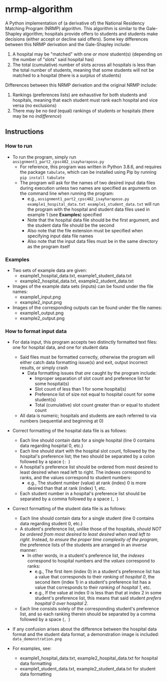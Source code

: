 # nrmp-algorithm
A Python implementation of (a derivative of) the National Residency Matching Program (NRMP) algorithm. This algorithm is similar to the Gale-Shapley algorithm; hospitals provide offers to students and students make decisions (either accept or decline said offers). Some key differences between this NRMP derivation and the Gale-Shapley include:
1. A hospital may be "matched" with one *or more* student(s) (depending on the number of "slots" said hospital has)
2. The total (cumulative) number of slots across all hospitals is less than the total number of students, meaning that some students will not be matched to a hospital (there is a *surplus* of students) <br>

Differences between this NRMP derivation and the original NRMP include:
1. Rankings (preferences lists) are exhaustive for both students and hospitals, meaning that each student must rank each hospital and vice versa (no exclusions)
2. There may be no *tied* (equal) rankings of students or hospitals (there may be no *indifference*)

## Instructions
### How to run
- To run the program, simply run `assignment1_part2_cpsc482_isayharaposo.py`
    - For reference, this program was written in Python 3.8.6, and requires the package `tabulate`, which can be installed using Pip by running `pip install tabulate`
    - The program will ask for the names of two desired input data files during execution unless two names are specified as arguments on the command line when running the program:
        - e.g., `assignment1_part2_cpsc482_isayharaposo.py example1_hospital_data.txt example1_student_data.txt` will run the program with the hospital and student data files used in example 1 (see **Examples**) specified
        - Note that the hospital data file should be the first argument, and the student data file should be the second
        - Also note that the file extension must be specified when specifying input data file names
        - Also note that the input data files must be in the same directory as the program itself
### Examples
- Two sets of example data are given:
    - example1_hospital_data.txt, example1_student_data.txt
    - example2_hospital_data.txt, example2_student_data.txt
- Images of the example data sets (inputs) can be found under the file names:
    - example1_input.png
    - example2_input.png
- Images of the corresponding outputs can be found under the file names:
    - example1_output.png
    - example2_output.png
### How to format input data
- For data input, this program accepts two distinctly formatted text files: one for hospital data, and one for student data
    - Said files must be formatted correctly, otherwise the program will either catch data formatting issue(s) and exit,
    output incorrect results, or simply crash
        - Data formatting issues that *are* caught by the program include:
            - Improper separation of slot count and preference list for some hospital(s)
            - Slot count of less than 1 for some hospital(s)
            - Preference list of size not equal to hospital count for some student(s)
            - Total (cumulative) slot count greater than or equal to student count
    - All data is numeric; hospitals and students are each referred to via numbers (sequential and beginning at 0)

- Correct formatting of the hospital data file is as follows:
    - Each line should contain data for a single hospital (line 0 contains data regarding hospital 0, etc.)
    - Each line should start with the hospital slot count, followed by the hospital's preference list; the two should be separated by a colon followed by a space (`: `)
    - A hospital's preference list should be ordered from most desired to least desired when read left to right. The indexes correspond to ranks, and the values correspond to student numbers:
        - e.g., The student number (value) at rank (index) 0 is more desired than that at rank (index) 1, etc.
    - Each student number in a hospital's preference list should be separated by a comma followed by a space (`, `)

- Correct formatting of the student data file is as follows:
    - Each line should contain data for a single student (line 0 contains data regarding student 0, etc.)
    - A student's preference list, unlike those of the hospitals, *should NOT be ordered from most desired to least desired when read left to right*. Instead, *to ensure the proper time complexity of the program*, the preference lists of the students are arranged in an *inverse* manner:
        - In other words, in a student's preference list, the *indexes* correspond to hospital numbers and the *values* correspond to ranks:
            - e.g., The first item (index 0) in a student's preference list has a value that corresponds to their *ranking* of *hospital 0*, the second item (index 1) in a student's preference list has a value that corresponds to their *ranking* of *hospital 1*, etc.
            - e.g., If the value at index 0 is less than that at index 2 in some student's preference list, this means that said student *prefers hospital 0 over hospital 2*.
    - Each line consists solely of the corresponding student's preference list, and so each ranking therein should be separated by a comma followed by a space (`, `)

- If any confusion arises about the difference between the hospital data format and the student data format, a demonstration image is included: `data_demonstration.png`

- For examples, see:
    - example1_hospital_data.txt, example2_hospital_data.txt for hospital data formatting
    - example1_student_data.txt, example2_student_data.txt for student data formatting
